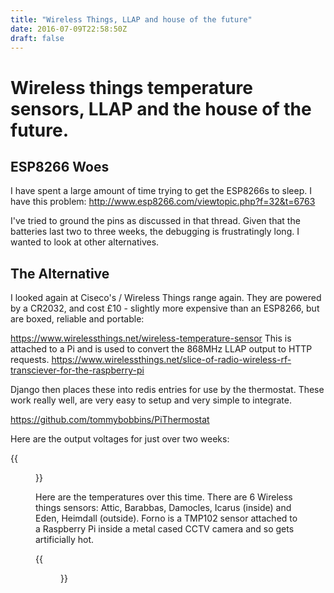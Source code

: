 ```yaml
---
title: "Wireless Things, LLAP and house of the future"
date: 2016-07-09T22:58:50Z
draft: false
---
```


# Wireless things temperature sensors, LLAP and the house of the future.

## ESP8266 Woes

I have spent a large amount of time trying to get the ESP8266s to sleep. I have this problem:
http://www.esp8266.com/viewtopic.php?f=32&t=6763

I've tried to ground the pins as discussed in that thread. Given that the batteries last two to three weeks, the debugging is frustratingly long. I wanted to look at other alternatives.

## The Alternative

I looked again at Ciseco's / Wireless Things range again. They are powered by a CR2032, and cost £10 - slightly more expensive than an ESP8266, but are boxed, reliable and portable:

https://www.wirelessthings.net/wireless-temperature-sensor
This is attached to a Pi and is used to convert the 868MHz LLAP output to HTTP requests.
https://www.wirelessthings.net/slice-of-radio-wireless-rf-transciever-for-the-raspberry-pi

Django then places these into redis entries for use by the thermostat. These work really well, are very easy to setup and very simple to integrate.

https://github.com/tommybobbins/PiThermostat

Here are the output voltages for just over two weeks:

{{<figure src="/media/blog/voltages_2weeks.png" title="Voltages over two weeks" >}}

Here are the temperatures over this time. There are 6 Wireless things sensors: Attic, Barabbas, Damocles, Icarus (inside) and Eden, Heimdall (outside). Forno is a TMP102 sensor attached to a Raspberry Pi inside a metal cased CCTV camera and so gets artificially hot.

{{<figure src="/media/blog/thermostat_2weeks.png" title="Temperature sensor output" >}}
